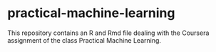 # practical-machine-learning
This repository contains an R and Rmd file dealing with the Coursera assignment of the class Practical Machine Learning.
